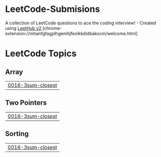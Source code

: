 # LeetCode-Submisions
A collection of LeetCode questions to ace the coding interview! - Created using [LeetHub v2](https://github.com/arunbhardwaj/LeetHub-2.0)
[chrome-extension://mhanfgfagplhgemhjfeolkkdidbakocm/welcome.html]
<!---LeetCode Topics Start-->
# LeetCode Topics
## Array
|  |
| ------- |
| [0016-3sum-closest](https://github.com/EstiRubin/LeetCode-Submisions/tree/master/0016-3sum-closest) |
## Two Pointers
|  |
| ------- |
| [0016-3sum-closest](https://github.com/EstiRubin/LeetCode-Submisions/tree/master/0016-3sum-closest) |
## Sorting
|  |
| ------- |
| [0016-3sum-closest](https://github.com/EstiRubin/LeetCode-Submisions/tree/master/0016-3sum-closest) |
<!---LeetCode Topics End-->
